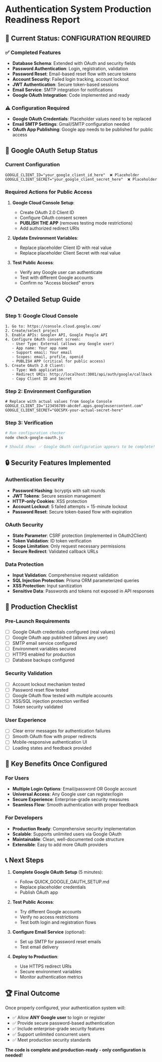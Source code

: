 # Authentication System Production Readiness Report

## 🎯 Current Status: CONFIGURATION REQUIRED

### ✅ Completed Features
- **Database Schema**: Extended with OAuth and security fields
- **Password Authentication**: Login, registration, validation
- **Password Reset**: Email-based reset flow with secure tokens
- **Account Security**: Failed login tracking, account lockout
- **JWT Authentication**: Secure token-based sessions
- **Email Service**: SMTP integration for notifications
- **Google OAuth Integration**: Code implemented and ready

### ⚠️ Configuration Required
- **Google OAuth Credentials**: Placeholder values need to be replaced
- **Email SMTP Settings**: Gmail/SMTP configuration needed
- **OAuth App Publishing**: Google app needs to be published for public access

## 🔧 Google OAuth Setup Status

### Current Configuration
```env
GOOGLE_CLIENT_ID="your_google_client_id_here"  ❌ Placeholder
GOOGLE_CLIENT_SECRET="your_google_client_secret_here"  ❌ Placeholder
```

### Required Actions for Public Access
1. **Google Cloud Console Setup**:
   - Create OAuth 2.0 Client ID
   - Configure OAuth consent screen
   - **PUBLISH THE APP** (removes testing mode restrictions)
   - Add authorized redirect URIs

2. **Update Environment Variables**:
   - Replace placeholder Client ID with real value
   - Replace placeholder Client Secret with real value

3. **Test Public Access**:
   - Verify any Google user can authenticate
   - Test with different Google accounts
   - Confirm no "Access blocked" errors

## 📋 Detailed Setup Guide

### Step 1: Google Cloud Console
```
1. Go to: https://console.cloud.google.com/
2. Create/select project
3. Enable APIs: Google+ API, Google People API
4. Configure OAuth consent screen:
   - User Type: External (allows any Google user)
   - App name: Your app name
   - Support email: Your email
   - Scopes: email, profile, openid
   - PUBLISH APP (critical for public access)
5. Create OAuth 2.0 Client:
   - Type: Web application
   - Redirect URIs: http://localhost:3001/api/auth/google/callback
   - Copy Client ID and Secret
```

### Step 2: Environment Configuration
```env
# Replace with actual values from Google Console
GOOGLE_CLIENT_ID="123456789-abcdef.apps.googleusercontent.com"
GOOGLE_CLIENT_SECRET="GOCSPX-your-actual-secret-here"
```

### Step 3: Verification
```bash
# Run configuration checker
node check-google-oauth.js

# Should show: ✅ Google OAuth configuration appears to be complete!
```

## 🔒 Security Features Implemented

### Authentication Security
- **Password Hashing**: bcryptjs with salt rounds
- **JWT Tokens**: Secure session management
- **HTTP-only Cookies**: XSS protection
- **Account Lockout**: 5 failed attempts = 15-minute lockout
- **Password Reset**: Secure token-based flow with expiration

### OAuth Security  
- **State Parameter**: CSRF protection (implemented in OAuth2Client)
- **Token Validation**: ID token verification
- **Scope Limitation**: Only request necessary permissions
- **Secure Redirect**: Validated callback URLs

### Data Protection
- **Input Validation**: Comprehensive request validation
- **SQL Injection Protection**: Prisma ORM parameterized queries
- **XSS Protection**: Input sanitization
- **Sensitive Data**: Passwords and tokens not exposed in API responses

## 🚀 Production Checklist

### Pre-Launch Requirements
- [ ] Google OAuth credentials configured (real values)
- [ ] Google OAuth app published (allows any user)
- [ ] SMTP email service configured
- [ ] Environment variables secured
- [ ] HTTPS enabled for production
- [ ] Database backups configured

### Security Validation
- [ ] Account lockout mechanism tested
- [ ] Password reset flow tested
- [ ] Google OAuth flow tested with multiple accounts
- [ ] XSS/SQL injection protection verified
- [ ] Token security validated

### User Experience
- [ ] Clear error messages for authentication failures
- [ ] Smooth OAuth flow with proper redirects
- [ ] Mobile-responsive authentication UI
- [ ] Loading states and feedback provided

## 🎯 Key Benefits Once Configured

### For Users
- **Multiple Login Options**: Email/password OR Google account
- **Universal Access**: Any Google user can register/login
- **Secure Experience**: Enterprise-grade security measures
- **Seamless Flow**: Smooth authentication with proper feedback

### For Developers
- **Production Ready**: Comprehensive security implementation
- **Scalable**: Supports unlimited users via Google OAuth
- **Maintainable**: Clean, well-documented code structure
- **Extensible**: Easy to add more OAuth providers

## 📞 Next Steps

1. **Complete Google OAuth Setup** (5 minutes):
   - Follow QUICK_GOOGLE_OAUTH_SETUP.md
   - Replace placeholder credentials
   - Publish OAuth app

2. **Test Public Access**:
   - Try different Google accounts
   - Verify no access restrictions
   - Test both login and registration flows

3. **Configure Email Service** (optional):
   - Set up SMTP for password reset emails
   - Test email delivery

4. **Deploy to Production**:
   - Use HTTPS redirect URIs
   - Secure environment variables
   - Monitor authentication metrics

## 🏆 Final Outcome

Once properly configured, your authentication system will:
- ✅ Allow **ANY Google user** to login or register
- ✅ Provide secure password-based authentication
- ✅ Include enterprise-grade security features
- ✅ Support unlimited concurrent users
- ✅ Meet production security standards

**The code is complete and production-ready - only configuration is needed!**

